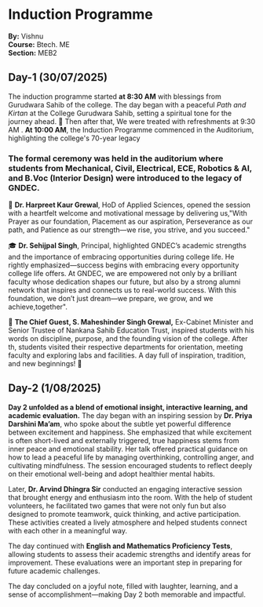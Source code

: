 # Induction Programme
**By:** Vishnu  
**Course:** Btech. ME  
**Section:** MEB2 


## Day-1 (30/07/2025) 
The induction programme started **at 8:30 AM** with blessings from Gurudwara Sahib of the college.
The day began with a peaceful *Path and Kirtan* at the College Gurudwara Sahib, setting a spiritual tone for the journey ahead. 🙏
Then after that, We were treated with refreshments at 9:30 AM .
**At 10:00 AM**, the Induction Programme commenced in the Auditorium, highlighting the college's 70-year legacy

### The formal ceremony was held in the auditorium where students from Mechanical, Civil, Electrical, ECE, Robotics & AI, and B.Voc (Interior Design) were introduced to the legacy of GNDEC.

🎤 **Dr. Harpreet Kaur Grewal**, HoD of Applied Sciences, opened the session with a heartfelt welcome and motivational message by delivering us,"With Prayer as our foundation, Placement as our aspiration, Perseverance as our path, and Patience as our strength—we rise, you strive, and you succeed."

🎓 **Dr. Sehijpal Singh**, Principal, highlighted GNDEC’s academic strengths and the importance of embracing opportunities during college life.
He rightly emphasized—success begins with embracing every opportunity college life offers. At GNDEC, we are empowered not only by a brilliant faculty whose dedication shapes our future, but also by a strong alumni network that inspires and connects us to real-world success. With this foundation, we don’t just dream—we prepare, we grow, and we achieve,together".

🌟 **The Chief Guest, **S. Maheshinder Singh Grewal**,** Ex-Cabinet Minister and Senior Trustee of Nankana Sahib Education Trust, inspired students with his words on discipline, purpose, and the founding vision of the college.
After th, students visited their respective departments for orientation, meeting faculty and exploring labs and facilities.
A day full of inspiration, tradition, and new beginnings! 🌟

## Day-2 (1/08/2025)
**Day 2 unfolded as a blend of emotional insight, interactive learning, and academic evaluation.** 
The day began with an inspiring session by **Dr. Priya Darshini Ma’am**, who spoke about the subtle yet powerful difference between excitement and happiness. She emphasized that while excitement is often short-lived and externally triggered, true happiness stems from inner peace and emotional stability. Her talk offered practical guidance on how to lead a peaceful life by managing overthinking, controlling anger, and cultivating mindfulness. The session encouraged students to reflect deeply on their emotional well-being and adopt healthier mental habits.

Later, **Dr. Arvind Dhingra Sir** conducted an engaging interactive session that brought energy and enthusiasm into the room. With the help of student volunteers, he facilitated two games that were not only fun but also designed to promote teamwork, quick thinking, and active participation. These activities created a lively atmosphere and helped students connect with each other in a meaningful way.

The day continued with **English and Mathematics Proficiency Tests**, allowing students to assess their academic strengths and identify areas for improvement. These evaluations were an important step in preparing for future academic challenges.

The day concluded on a joyful note, filled with laughter, learning, and a sense of accomplishment—making Day 2 both memorable and impactful.

